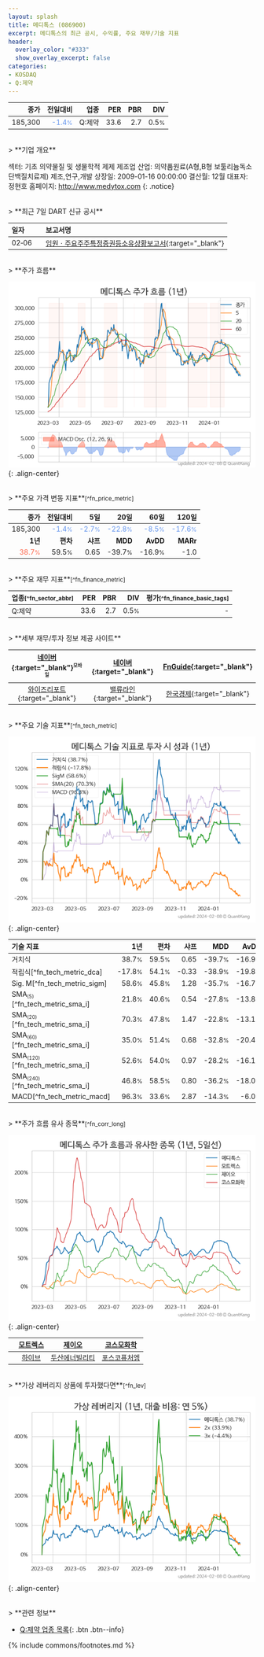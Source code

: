 ```yaml
---
layout: splash
title: 메디톡스 (086900)
excerpt: 메디톡스의 최근 공시, 수익률, 주요 재무/기술 지표
header:
  overlay_color: "#333"
  show_overlay_excerpt: false
categories:
- KOSDAQ
- Q:제약
---
```


| **종가** | **전일대비** | **업종** | **PER** | **PBR** | **DIV** |
| -------: | -----------: | -------: | ------: | ------: | ------: |
| 185,300 | <span style="color: cornflowerblue">-1.4<small>%</small></span> | Q:제약 | 33.6 | 2.7 | 0.5<small>%</small> |

<!-- more -->

<br>
> **기업 개요**<a id="company"></a>

섹터: 기초 의약물질 및 생물학적 제제 제조업  산업: 의약품원료(A형,B형 보툴리늄독소 단백질치료제) 제조,연구,개발  상장일: 2009-01-16 00:00:00  결산월: 12월  대표자: 정현호  홈페이지: http://www.medytox.com  {: .notice}

<br>
> **최근 7일 DART 신규 공시**<a id="dart"></a>

| **일자** |      | **보고서명** |
| :------- | :--- | :----------- |
| 02&#x2011;06 | | [임원ㆍ주요주주특정증권등소유상황보고서](https://dart.fss.or.kr/dsaf001/main.do?rcpNo=20240206000056){:target="_blank"} |

<br>
> **주가 흐름**<a id="price"></a>

![086900](/stock/images/086900.png){: .align-center}

<br>
> **주요 가격 변동 지표**<small>[^fn_price_metric]</small>

| **종가** | **전일대비** | **5일** | **20일** | **60일** | **120일** |
| -------: | -----------: | ------: | -------: | -------: | --------: |
| 185,300 | <span style="color: cornflowerblue">-1.4<small>%</small></span> | <span style="color: cornflowerblue">-2.7<small>%</small></span> | <span style="color: cornflowerblue">-22.8<small>%</small></span> | <span style="color: cornflowerblue">-8.5<small>%</small></span> | <span style="color: cornflowerblue">-17.6<small>%</small></span> |
| **1년** | **편차** | **샤프** | **MDD** | **AvDD** | **MARr** |
| <span style="color: tomato">38.7<small>%</small></span> | 59.5<small>%</small> | 0.65 | -39.7<small>%</small> | -16.9<small>%</small> | -1.0 |

<br>
> **주요 재무 지표**<small>[^fn_finance_metric]</small>

| **업종**<small>[^fn_sector_abbr]</small> | **PER** | **PBR** | **DIV** | **평가**<small>[^fn_finance_basic_tags]</small> |
| :--------------------------------------- | ------: | ------: | ------: | ----------------------------------------------: |
| Q:제약 | 33.6 | 2.7 | 0.5<small>%</small> | - |

<br>
> **세부 재무/투자 정보 제공 사이트**

| [네이버](https://m.stock.naver.com/domestic/stock/086900/finance/summary){:target="_blank"}<sup><small>모바일</small></sup> | [네이버](https://finance.naver.com/item/coinfo.naver?code=086900){:target="_blank"} | [FnGuide](https://comp.fnguide.com/SVO2/ASP/SVD_Invest.asp?gicode=A086900&MenuYn=Y){:target="_blank"} |
| :---: | :---: | :---: |
| [와이즈리포트](https://comp.wisereport.co.kr/company/c1040001.aspx?cmp_cd=086900){:target="_blank"} | [밸류라인](https://www.valueline.co.kr/finance/summary/086900){:target="_blank"} | [한국경제](https://markets.hankyung.com/stock/086900/financial-summary){:target="_blank"} |

<br>
> **주요 기술 지표**<small>[^fn_tech_metric]</small>


![086900](/stock/images/086900_tech.png){: .align-center}

| **기술 지표** | **1년** | **편차** | **샤프** | **MDD** | **AvDD** |
| :------------ | ------: | -----------: | -------: | ------: | -------: |
| 거치식 | 38.7<small>%</small> | 59.5<small>%</small> | 0.65 | -39.7<small>%</small> | -16.9<small>%</small> |
| 적립식[^fn_tech_metric_dca] | -17.8<small>%</small> | 54.1<small>%</small> | -0.33 | -38.9<small>%</small> | -19.8<small>%</small> |
| Sig. M[^fn_tech_metric_sigm] | 58.6<small>%</small> | 45.8<small>%</small> | 1.28 | -35.7<small>%</small> | -16.7<small>%</small> |
| SMA<small><sub>(5)</sub></small>[^fn_tech_metric_sma_i] | 21.8<small>%</small> | 40.6<small>%</small> | 0.54 | -27.8<small>%</small> | -13.8<small>%</small> |
| SMA<small><sub>(20)</sub></small>[^fn_tech_metric_sma_i] | 70.3<small>%</small> | 47.8<small>%</small> | 1.47 | -22.8<small>%</small> | -13.1<small>%</small> |
| SMA<small><sub>(60)</sub></small>[^fn_tech_metric_sma_i] | 35.0<small>%</small> | 51.4<small>%</small> | 0.68 | -32.8<small>%</small> | -20.4<small>%</small> |
| SMA<small><sub>(120)</sub></small>[^fn_tech_metric_sma_i] | 52.6<small>%</small> | 54.0<small>%</small> | 0.97 | -28.2<small>%</small> | -16.1<small>%</small> |
| SMA<small><sub>(240)</sub></small>[^fn_tech_metric_sma_i] | 46.8<small>%</small> | 58.5<small>%</small> | 0.80 | -36.2<small>%</small> | -18.0<small>%</small> |
| MACD[^fn_tech_metric_macd] | 96.3<small>%</small> | 33.6<small>%</small> | 2.87 | -14.3<small>%</small> | -6.0<small>%</small> |

<br>
> **주가 흐름 유사 종목**<a id="corr"></a><small>[^fn_corr_long]</small>

![086900](/stock/images/086900_corr.png){: .align-center}

|       | [모트렉스](/118990/) | [제이오](/418550/) | [코스모화학](/005420/) |
| :---: | :------------------------------------: | :------------------------------------: | :------------------------------------: |
|       | [하이브](/352820/) | [두산에너빌리티](/034020/) | [포스코퓨처엠](/003670/) |

<br>
> **가상 레버리지 상품에 투자했다면**<a id="2x"></a><small>[^fn_lev]</small>

![086900](/stock/images/086900_2x.png){: .align-center}

<br>
> **관련 정보**

- [Q:제약 업종 목록](/stats/sector/kosdaq_업종_제약_종목/){: .btn .btn--info}

{% include commons/footnotes.md %}